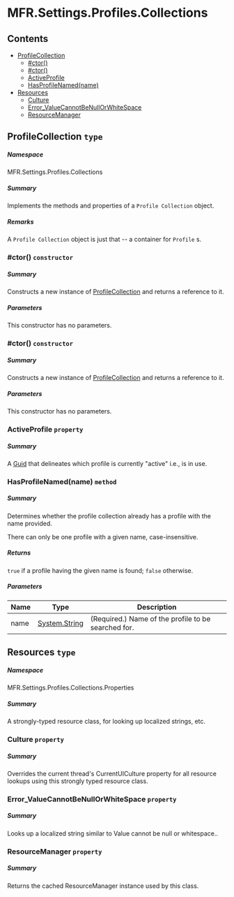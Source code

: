 <a name='assembly'></a>
# MFR.Settings.Profiles.Collections

## Contents

- [ProfileCollection](#T-MFR-Settings-Profiles-Collections-ProfileCollection 'MFR.Settings.Profiles.Collections.ProfileCollection')
  - [#ctor()](#M-MFR-Settings-Profiles-Collections-ProfileCollection-#ctor 'MFR.Settings.Profiles.Collections.ProfileCollection.#ctor')
  - [#ctor()](#M-MFR-Settings-Profiles-Collections-ProfileCollection-#ctor-System-Collections-Generic-IEnumerable{MFR-Settings-Profiles-Interfaces-IProfile}- 'MFR.Settings.Profiles.Collections.ProfileCollection.#ctor(System.Collections.Generic.IEnumerable{MFR.Settings.Profiles.Interfaces.IProfile})')
  - [ActiveProfile](#P-MFR-Settings-Profiles-Collections-ProfileCollection-ActiveProfile 'MFR.Settings.Profiles.Collections.ProfileCollection.ActiveProfile')
  - [HasProfileNamed(name)](#M-MFR-Settings-Profiles-Collections-ProfileCollection-HasProfileNamed-System-String- 'MFR.Settings.Profiles.Collections.ProfileCollection.HasProfileNamed(System.String)')
- [Resources](#T-MFR-Settings-Profiles-Collections-Properties-Resources 'MFR.Settings.Profiles.Collections.Properties.Resources')
  - [Culture](#P-MFR-Settings-Profiles-Collections-Properties-Resources-Culture 'MFR.Settings.Profiles.Collections.Properties.Resources.Culture')
  - [Error_ValueCannotBeNullOrWhiteSpace](#P-MFR-Settings-Profiles-Collections-Properties-Resources-Error_ValueCannotBeNullOrWhiteSpace 'MFR.Settings.Profiles.Collections.Properties.Resources.Error_ValueCannotBeNullOrWhiteSpace')
  - [ResourceManager](#P-MFR-Settings-Profiles-Collections-Properties-Resources-ResourceManager 'MFR.Settings.Profiles.Collections.Properties.Resources.ResourceManager')

<a name='T-MFR-Settings-Profiles-Collections-ProfileCollection'></a>
## ProfileCollection `type`

##### Namespace

MFR.Settings.Profiles.Collections

##### Summary

Implements the methods and properties of a `Profile Collection`
object.

##### Remarks

A `Profile Collection` object is just that -- a container for
`Profile` s.

<a name='M-MFR-Settings-Profiles-Collections-ProfileCollection-#ctor'></a>
### #ctor() `constructor`

##### Summary

Constructs a new instance of
[ProfileCollection](#T-MFR-Settings-Profiles-Collections-ProfileCollection 'MFR.Settings.Profiles.Collections.ProfileCollection') and
returns a reference to it.

##### Parameters

This constructor has no parameters.

<a name='M-MFR-Settings-Profiles-Collections-ProfileCollection-#ctor-System-Collections-Generic-IEnumerable{MFR-Settings-Profiles-Interfaces-IProfile}-'></a>
### #ctor() `constructor`

##### Summary

Constructs a new instance of
[ProfileCollection](#T-MFR-Settings-Profiles-Collections-ProfileCollection 'MFR.Settings.Profiles.Collections.ProfileCollection') and
returns a reference to it.

##### Parameters

This constructor has no parameters.

<a name='P-MFR-Settings-Profiles-Collections-ProfileCollection-ActiveProfile'></a>
### ActiveProfile `property`

##### Summary

A [Guid](http://msdn.microsoft.com/query/dev14.query?appId=Dev14IDEF1&l=EN-US&k=k:System.Guid 'System.Guid') that delineates which profile is
currently "active" i.e., is in use.

<a name='M-MFR-Settings-Profiles-Collections-ProfileCollection-HasProfileNamed-System-String-'></a>
### HasProfileNamed(name) `method`

##### Summary

Determines whether the profile collection already has a profile with the
name provided.



There can only be one profile with a given name, case-insensitive.

##### Returns

`true` if a profile having the given name is found;
`false` otherwise.

##### Parameters

| Name | Type | Description |
| ---- | ---- | ----------- |
| name | [System.String](http://msdn.microsoft.com/query/dev14.query?appId=Dev14IDEF1&l=EN-US&k=k:System.String 'System.String') | (Required.) Name of the profile to be searched for. |

<a name='T-MFR-Settings-Profiles-Collections-Properties-Resources'></a>
## Resources `type`

##### Namespace

MFR.Settings.Profiles.Collections.Properties

##### Summary

A strongly-typed resource class, for looking up localized strings, etc.

<a name='P-MFR-Settings-Profiles-Collections-Properties-Resources-Culture'></a>
### Culture `property`

##### Summary

Overrides the current thread's CurrentUICulture property for all
  resource lookups using this strongly typed resource class.

<a name='P-MFR-Settings-Profiles-Collections-Properties-Resources-Error_ValueCannotBeNullOrWhiteSpace'></a>
### Error_ValueCannotBeNullOrWhiteSpace `property`

##### Summary

Looks up a localized string similar to Value cannot be null or whitespace..

<a name='P-MFR-Settings-Profiles-Collections-Properties-Resources-ResourceManager'></a>
### ResourceManager `property`

##### Summary

Returns the cached ResourceManager instance used by this class.
